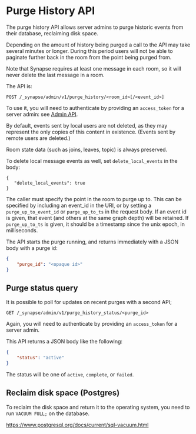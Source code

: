 # Purge History API

The purge history API allows server admins to purge historic events from their
database, reclaiming disk space.

Depending on the amount of history being purged a call to the API may take
several minutes or longer. During this period users will not be able to
paginate further back in the room from the point being purged from.

Note that Synapse requires at least one message in each room, so it will never
delete the last message in a room.

The API is:

```
POST /_synapse/admin/v1/purge_history/<room_id>[/<event_id>]
```

To use it, you will need to authenticate by providing an `access_token` for a
server admin: see [Admin API](../../usage/administration/admin_api/index.html).

By default, events sent by local users are not deleted, as they may represent
the only copies of this content in existence. (Events sent by remote users are
deleted.)

Room state data (such as joins, leaves, topic) is always preserved.

To delete local message events as well, set `delete_local_events` in the body:

```
{
   "delete_local_events": true
}
```

The caller must specify the point in the room to purge up to. This can be
specified by including an event_id in the URI, or by setting a
`purge_up_to_event_id` or `purge_up_to_ts` in the request body. If an event
id is given, that event (and others at the same graph depth) will be retained.
If `purge_up_to_ts` is given, it should be a timestamp since the unix epoch,
in milliseconds.

The API starts the purge running, and returns immediately with a JSON body with
a purge id:

```json
{
    "purge_id": "<opaque id>"
}
```

## Purge status query

It is possible to poll for updates on recent purges with a second API;

```
GET /_synapse/admin/v1/purge_history_status/<purge_id>
```

Again, you will need to authenticate by providing an `access_token` for a
server admin.

This API returns a JSON body like the following:

```json
{
    "status": "active"
}
```

The status will be one of `active`, `complete`, or `failed`.

## Reclaim disk space (Postgres)

To reclaim the disk space and return it to the operating system, you need to run
`VACUUM FULL;` on the database.

<https://www.postgresql.org/docs/current/sql-vacuum.html>
